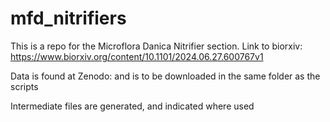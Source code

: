 # mfd_nitrifiers
This is a repo for the Microflora Danica Nitrifier section. 
Link to biorxiv: https://www.biorxiv.org/content/10.1101/2024.06.27.600767v1

Data is found at Zenodo: and is to be downloaded in the same folder as the scripts

Intermediate files are generated, and indicated where used
